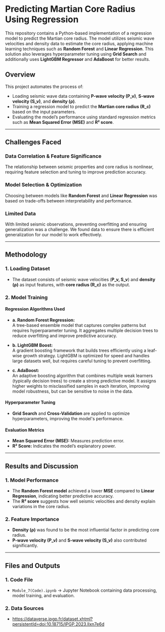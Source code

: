
# Predicting Martian Core Radius Using Regression

This repository contains a Python-based implementation of a regression model to predict the Martian core radius. The model utilizes seismic wave velocities and density data to estimate the core radius, applying machine learning techniques such as **Random Forest** and **Linear Regression**. This solution also leverages hyperparameter tuning using **Grid Search** and additionally uses **LightGBM Regressor** and **AdaBoost** for better results.

## Overview

This project automates the process of:

- Loading seismic wave data containing **P-wave velocity (P_v)**, **S-wave velocity (S_v)**, and **density (ρ)**.
- Training a regression model to predict the **Martian core radius (R_c)** based on the input parameters.
- Evaluating the model’s performance using standard regression metrics such as **Mean Squared Error (MSE)** and **R² score**.

---

## Challenges Faced

### **Data Correlation & Feature Significance**
The relationship between seismic properties and core radius is nonlinear, requiring feature selection and tuning to improve prediction accuracy.

### **Model Selection & Optimization**
Choosing between models like **Random Forest** and **Linear Regression** was based on trade-offs between interpretability and performance.

### **Limited Data**
With limited seismic observations, preventing overfitting and ensuring generalization was a challenge. We found data to ensure there is efficient generalization for our model to work effectively. 

---

## Methodology

### **1. Loading Dataset**
- The dataset consists of seismic wave velocities (**P_v, S_v**) and **density (ρ)** as input features, with **core radius (R_c)** as the output.

### **2. Model Training**

#### **Regression Algorithms Used**
- **a. Random Forest Regression:**  
  A tree-based ensemble model that captures complex patterns but requires hyperparameter tuning. It aggregates multiple decision trees to reduce overfitting and improve predictive accuracy.

- **b. LightGBM Boost:**  
  A gradient boosting framework that builds trees efficiently using a leaf-wise growth strategy. LightGBM is optimized for speed and handles large datasets well, but requires careful tuning to prevent overfitting.

- **c. AdaBoost:**  
  An adaptive boosting algorithm that combines multiple weak learners (typically decision trees) to create a strong predictive model. It assigns higher weights to misclassified samples in each iteration, improving model robustness, but can be sensitive to noise in the data.

#### **Hyperparameter Tuning**
- **Grid Search** and **Cross-Validation** are applied to optimize hyperparameters, improving the model's performance.

#### **Evaluation Metrics**
- **Mean Squared Error (MSE):** Measures prediction error.
- **R² Score:** Indicates the model’s explanatory power.

---

## Results and Discussion

### **1. Model Performance**
- The **Random Forest model** achieved a lower **MSE** compared to **Linear Regression**, indicating better predictive accuracy.
- The **R² score** suggests how well seismic velocities and density explain variations in the core radius.

### **2. Feature Importance**
- **Density (ρ)** was found to be the most influential factor in predicting core radius.
- **P-wave velocity (P_v)** and **S-wave velocity (S_v)** also contributed significantly.

---

## Files and Outputs

### **1. Code File**
- `Module_7(Code).ipynb` → Jupyter Notebook containing data processing, model training, and evaluation.

### **2. Data Sources**
- https://dataverse.ipgp.fr/dataset.xhtml?persistentId=doi:10.18715/IPGP.2023.llxn7e6d



